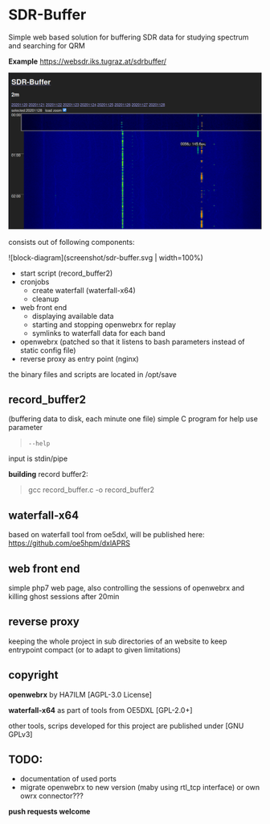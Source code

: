 # SDR-Buffer	
Simple web based solution for
buffering SDR data for studying spectrum and searching for QRM 


**Example** https://websdr.iks.tugraz.at/sdrbuffer/

![Screenshot](screenshot/screenshot1.png)

consists out of following components:


![block-diagram](screenshot/sdr-buffer.svg | width=100%)

- start script
	(record_buffer2)
- cronjobs
	- create waterfall (waterfall-x64)
	- cleanup
- web front end
	- displaying available data
	- starting and stopping openwebrx for replay
	- symlinks to waterfall data for each band
- openwebrx 
 (patched so that it listens to bash parameters instead of static config file)
- reverse proxy as entry point  (nginx)
	
the binary files and scripts are located in /opt/save

## record_buffer2
(buffering data to disk, each minute one file)
simple C program 
for help use parameter 
> `--help` 
> 
input is stdin/pipe

**building** record buffer2: 		
> gcc record_buffer.c -o record_buffer2

## waterfall-x64
based on waterfall tool from oe5dxl, will be published here:
https://github.com/oe5hpm/dxlAPRS 

## web front end
simple php7 web page, also controlling the sessions of openwebrx and killing ghost sessions after 20min

## reverse proxy
keeping the whole project in sub directories of an website to keep entrypoint compact (or to adapt to given limitations)


## copyright
**openwebrx** by HA7ILM [AGPL-3.0 License]

**waterfall-x64** as part of tools from OE5DXL  [GPL-2.0+]

other tools, scrips developed for this project are published under [GNU GPLv3]

## TODO:
- documentation of used ports
- migrate openwebrx to new version (maby using rtl_tcp interface) or own owrx connector???


**push requests welcome**
